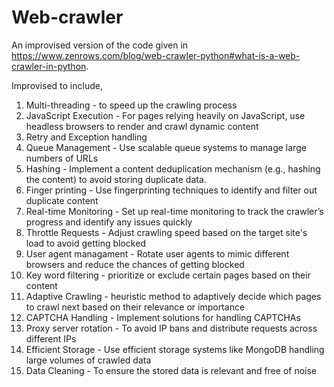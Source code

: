 # Web-crawler

An improvised version of the code given in https://www.zenrows.com/blog/web-crawler-python#what-is-a-web-crawler-in-python.

Improvised to include,
1) Multi-threading - to speed up the crawling process
2) JavaScript Execution - For pages relying heavily on JavaScript, use headless browsers to render and crawl dynamic content
3) Retry and Exception handling
4) Queue Management - Use scalable queue systems to manage large numbers of URLs
5) Hashing - Implement a content deduplication mechanism (e.g., hashing the content) to avoid storing duplicate data.
6) Finger printing - Use fingerprinting techniques to identify and filter out duplicate content
7) Real-time Monitoring - Set up real-time monitoring to track the crawler’s progress and identify any issues quickly
8) Throttle Requests - Adjust crawling speed based on the target site's load to avoid getting blocked
9) User agent managament - Rotate user agents to mimic different browsers and reduce the chances of getting blocked
10) Key word filtering - prioritize or exclude certain pages based on their content
11) Adaptive Crawling - heuristic method to adaptively decide which pages to crawl next based on their relevance or importance
12) CAPTCHA Handling - Implement solutions for handling CAPTCHAs
13) Proxy server rotation - To avoid IP bans and distribute requests across different IPs
14) Efficient Storage - Use efficient storage systems like MongoDB handling large volumes of crawled data
15) Data Cleaning - To ensure the stored data is relevant and free of noise
